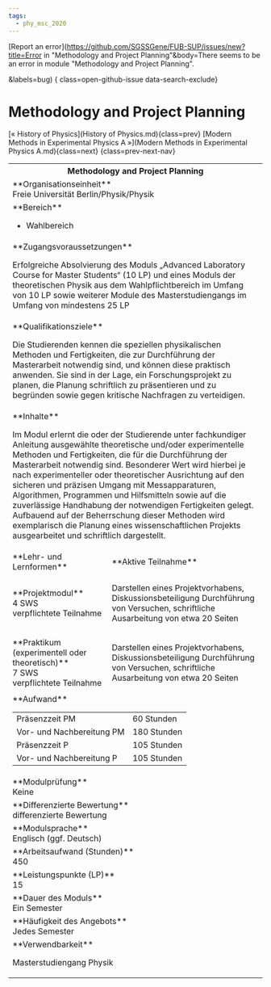 ```yaml
---
tags:
  - phy_msc_2020
---
```

[Report an error](https://github.com/SGSSGene/FUB-SUP/issues/new?title=Error in "Methodology and Project Planning"&body=There seems to be an error in module "Methodology and Project Planning".

<Describe here a slightly more detailed description of what is wrong>&labels=bug)
{ class=open-github-issue data-search-exclude}

# Methodology and Project Planning

[« History of Physics](History of Physics.md){class=prev}
[Modern Methods in Experimental Physics A »](Modern Methods in Experimental Physics A.md){class=next}
{class=prev-next-nav}

<table markdown id="moduledesc">
<tr markdown class="moduledesc_head"><th colspan="2">Methodology and Project Planning </th></tr>
<tr markdown><td colspan="2">**Organisationseinheit**   <br>Freie Universität Berlin/Physik/Physik</td></tr>

<tr markdown><td colspan="2">**Bereich**<br>


- Wahlbereich

</td></tr>

<tr markdown><td colspan="2">**Zugangsvoraussetzungen** <br>

Erfolgreiche Absolvierung des Moduls „Advanced Laboratory Course for Master
Students“ (10 LP) und eines Moduls der theoretischen Physik aus dem Wahlpflichtbereich im Umfang von 10 LP
sowie weiterer Module des Masterstudiengangs im Umfang von mindestens 25 LP


</td></tr>
<tr markdown><td colspan="2">**Qualifikationsziele**    <br>

Die Studierenden kennen die speziellen physikalischen Methoden und
Fertigkeiten, die zur Durchführung der Masterarbeit notwendig sind, und
können diese praktisch anwenden. Sie sind in der Lage, ein Forschungsprojekt
zu planen, die Planung schriftlich zu präsentieren und zu begründen sowie
gegen kritische Nachfragen zu verteidigen.


</td></tr>
<tr markdown><td colspan="2">**Inhalte**                <br>

Im Modul erlernt die oder der Studierende unter fachkundiger Anleitung
ausgewählte theoretische und/oder experimentelle Methoden und Fertigkeiten,
die für die Durchführung der Masterarbeit notwendig sind. Besonderer Wert
wird hierbei je nach experimenteller oder theoretischer Ausrichtung auf den
sicheren und präzisen Umgang mit Messapparaturen, Algorithmen, Programmen
und Hilfsmitteln sowie auf die zuverlässige Handhabung der notwendigen
Fertigkeiten gelegt. Aufbauend auf der Beherrschung dieser Methoden wird
exemplarisch die Planung eines wissenschaftlichen Projekts ausgearbeitet und
schriftlich dargestellt.


</td></tr>

<tr markdown><td>**Lehr- und Lernformen**</td><td>**Aktive Teilnahme**</td></tr>
<tr markdown><td> **Projektmodul** <br>4 SWS <br> verpflichtete Teilnahme</td><td>

Darstellen eines Projektvorhabens, Diskussionsbeteiligung
Durchführung von Versuchen, schriftliche Ausarbeitung von etwa 20 Seiten
</td></tr>
<tr markdown><td> **Praktikum (experimentell oder theoretisch)** <br>7 SWS <br> verpflichtete Teilnahme</td><td>

Darstellen eines Projektvorhabens, Diskussionsbeteiligung
Durchführung von Versuchen, schriftliche Ausarbeitung von etwa 20 Seiten
</td></tr>
<tr markdown><td colspan="2">**Aufwand**                <br>
<table class="aufwand_table">
<tr><td>Präsenzzeit PM</td><td>60 Stunden</td></tr>
<tr><td>Vor- und Nachbereitung PM</td><td>180 Stunden</td></tr>
<tr><td>Präsenzzeit P</td><td>105 Stunden</td></tr>
<tr><td>Vor- und Nachbereitung P</td><td>105 Stunden</td></tr>
</table>

</td></tr>
<tr markdown><td colspan="2">**Modulprüfung**             <br>Keine


</td></tr>
<tr markdown><td colspan="2">**Differenzierte Bewertung** <br>differenzierte Bewertung

</td></tr>
<tr markdown><td colspan="2">**Modulsprache**             <br>Englisch (ggf. Deutsch)</td></tr>
<tr markdown><td colspan="2">**Arbeitsaufwand (Stunden)** <br>450</td></tr>
<tr markdown><td colspan="2">**Leistungspunkte (LP)**     <br>15</td></tr>
<tr markdown><td colspan="2">**Dauer des Moduls**         <br>Ein Semester</td></tr>
<tr markdown><td colspan="2">**Häufigkeit des Angebots**  <br>Jedes Semester</td></tr>
<tr markdown><td colspan="2">**Verwendbarkeit**           <br>

Masterstudiengang Physik


</td></tr>

</table>
